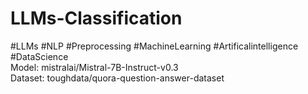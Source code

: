 # LLMs-Classification
#LLMs #NLP #Preprocessing #MachineLearning #Artificalintelligence #DataScience
<br>
Model: mistralai/Mistral-7B-Instruct-v0.3
<br>
Dataset: toughdata/quora-question-answer-dataset
